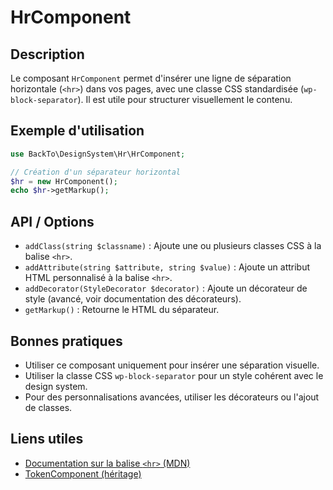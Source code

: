 # HrComponent

## Description
Le composant `HrComponent` permet d'insérer une ligne de séparation horizontale (`<hr>`) dans vos pages, avec une classe CSS standardisée (`wp-block-separator`). Il est utile pour structurer visuellement le contenu.

## Exemple d'utilisation
```php
use BackTo\DesignSystem\Hr\HrComponent;

// Création d'un séparateur horizontal
$hr = new HrComponent();
echo $hr->getMarkup();
```

## API / Options
- `addClass(string $classname)` : Ajoute une ou plusieurs classes CSS à la balise `<hr>`.
- `addAttribute(string $attribute, string $value)` : Ajoute un attribut HTML personnalisé à la balise `<hr>`.
- `addDecorator(StyleDecorator $decorator)` : Ajoute un décorateur de style (avancé, voir documentation des décorateurs).
- `getMarkup()` : Retourne le HTML du séparateur.

## Bonnes pratiques
- Utiliser ce composant uniquement pour insérer une séparation visuelle.
- Utiliser la classe CSS `wp-block-separator` pour un style cohérent avec le design system.
- Pour des personnalisations avancées, utiliser les décorateurs ou l'ajout de classes.

## Liens utiles
- [Documentation sur la balise `<hr>` (MDN)](https://developer.mozilla.org/fr/docs/Web/HTML/Element/hr)
- [TokenComponent (héritage)](../TokenComponent.php) 